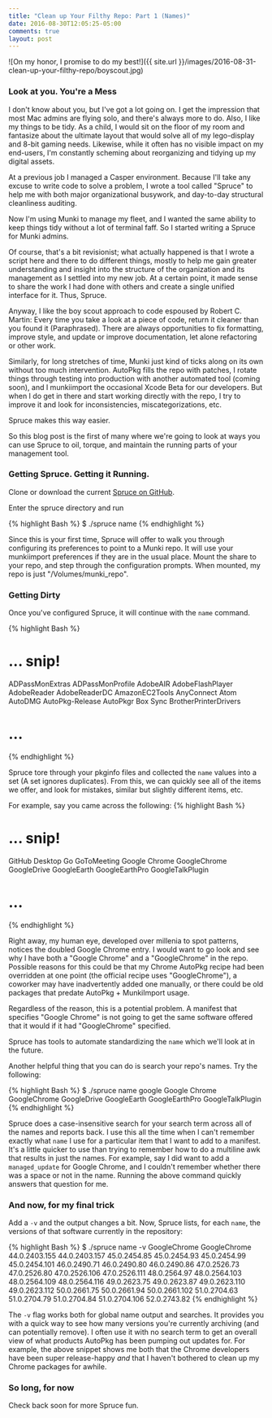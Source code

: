 ```yaml
---
title: "Clean up Your Filthy Repo: Part 1 (Names)"
date: 2016-08-30T12:05:25-05:00
comments: true
layout: post
---
```

![On my honor, I promise to do my best!]({{ site.url }}/images/2016-08-31-clean-up-your-filthy-repo/boyscout.jpg)

### Look at you. You're a Mess
I don't know about you, but I've got a lot going on. I get the impression that
most Mac admins are flying solo, and there's always more to do. Also, I like my
things to be tidy. As a child, I would sit on the floor of my room and
fantasize about the ultimate layout that would solve all of my lego-display and
8-bit gaming needs. Likewise, while it often has no visible impact on my
end-users, I'm constantly scheming about reorganizing and tidying up my digital
assets.

At a previous job I managed a Casper environment. Because I'll take any excuse
to write code to solve a problem, I wrote a tool called "Spruce" to help me
with both major organizational busywork, and day-to-day structural cleanliness
auditing.

Now I'm using Munki to manage my fleet, and I wanted the same ability to keep
things tidy without a lot of terminal faff. So I started writing a Spruce for
Munki admins.

Of course, that's a bit revisionist; what actually happened is that I wrote a
script here and there to do different things, mostly to help me gain greater
understanding and insight into the structure of the organization and its
management as I settled into my new job. At a certain point, it made sense to
share the work I had done with others and create a single unified interface for
it. Thus, Spruce.

Anyway, I like the boy scout approach to code espoused by Robert C. Martin:
Every time you take a look at a piece of code, return it cleaner than you found
it (Paraphrased). There are always opportunities to fix formatting, improve
style, and update or improve documentation, let alone refactoring or other
work.

Similarly, for long stretches of time, Munki just kind of ticks along on its
own without too much intervention. AutoPkg fills the repo with patches, I
rotate things through testing into production with another automated tool
(coming soon), and I munkiimport the occasional Xcode Beta for our developers.
But when I do get in there and start working directly with the repo, I try to
improve it and look for inconsistencies, miscategorizations, etc.

Spruce makes this way easier.

So this blog post is the first of many where we're going to look at ways you
can use Spruce to oil, torque, and maintain the running parts of your
management tool.

### Getting Spruce. Getting it Running.
Clone or download the current [Spruce on GitHub](https://github.com/sheagcraig/spruce-for-munki).

Enter the spruce directory and run

{% highlight Bash %}
$ ./spruce name
{% endhighlight %}

Since this is your first time, Spruce will offer to walk you through
configuring its preferences to point to a Munki repo. It will use your
munkiimport preferences if they are in the usual place. Mount the share to your
repo, and step through the configuration prompts. When mounted, my repo is just
"/Volumes/munki_repo".

### Getting Dirty
Once you've configured Spruce, it will continue with the `name` command.

{% highlight Bash %}
# ... snip!
ADPassMonExtras
ADPassMonProfile
AdobeAIR
AdobeFlashPlayer
AdobeReader
AdobeReaderDC
AmazonEC2Tools
AnyConnect
Atom
AutoDMG
AutoPkg-Release
AutoPkgr
Box Sync
BrotherPrinterDrivers
# ...
{% endhighlight %}

Spruce tore through your pkginfo files and collected the `name` values into a
set (A set ignores duplicates). From this, we can quickly see all of the items
we offer, and look for mistakes, similar but slightly different items, etc.

For example, say you came across the following:
{% highlight Bash %}
# ... snip!
GitHub Desktop
Go
GoToMeeting
Google Chrome
GoogleChrome
GoogleDrive
GoogleEarth
GoogleEarthPro
GoogleTalkPlugin
# ...
{% endhighlight %}

Right away, my human eye, developed over millenia to spot patterns, notices the
doubled Google Chrome entry. I would want to go look and see why I have both a
"Google Chrome" and a "GoogleChrome" in the repo. Possible reasons for this
could be that my Chrome AutoPkg recipe had been overridden at one point (the
official recipe uses "GoogleChrome"), a coworker may have inadvertently added
one manually, or there could be old packages that predate AutoPkg + MunkiImport
usage.

Regardless of the reason, this is a potential problem. A manifest that
specifies "Google Chrome" is not going to get the same software offered that it
would if it had "GoogleChrome" specified.

Spruce has tools to automate standardizing the `name` which we'll look at in
the future.

Another helpful thing that you can do is search your repo's names. Try the
following:

{% highlight Bash %}
$ ./spruce name google
Google Chrome
GoogleChrome
GoogleDrive
GoogleEarth
GoogleEarthPro
GoogleTalkPlugin
{% endhighlight %}

Spruce does a case-insensitive search for your search term across all of the
names and reports back. I use this all the time when I can't remember exactly
what `name` I use for a particular item that I want to add to a manifest. It's
a little quicker to use than trying to remember how to do a multiline awk that
results in just the names. For example, say I did want to add a
`managed_update` for Google Chrome, and I couldn't remember whether there was a
space or not in the name. Running the above command quickly answers that
question for me.

### And now, for my final trick
Add a `-v` and the output changes a bit. Now, Spruce lists, for each `name`,
the versions of that software currently in the repository:

{% highlight Bash %}
$ ./spruce name -v GoogleChrome
GoogleChrome
           44.0.2403.155
           44.0.2403.157
           45.0.2454.85
           45.0.2454.93
           45.0.2454.99
           45.0.2454.101
           46.0.2490.71
           46.0.2490.80
           46.0.2490.86
           47.0.2526.73
           47.0.2526.80
           47.0.2526.106
           47.0.2526.111
           48.0.2564.97
           48.0.2564.103
           48.0.2564.109
           48.0.2564.116
           49.0.2623.75
           49.0.2623.87
           49.0.2623.110
           49.0.2623.112
           50.0.2661.75
           50.0.2661.94
           50.0.2661.102
           51.0.2704.63
           51.0.2704.79
           51.0.2704.84
           51.0.2704.106
           52.0.2743.82
{% endhighlight %}

The `-v` flag works both for global name output and searches. It provides you
with a quick way to see how many versions you're currently archiving (and can
potentially remove). I often use it with no search term to get an overall view
of what products AutoPkg has been pumping out updates for. For example, the
above snippet shows me both that the Chrome developers have been super
release-happy _and_ that I haven't bothered to clean up my Chrome packages for
awhile.

### So long, for now
Check back soon for more Spruce fun.
